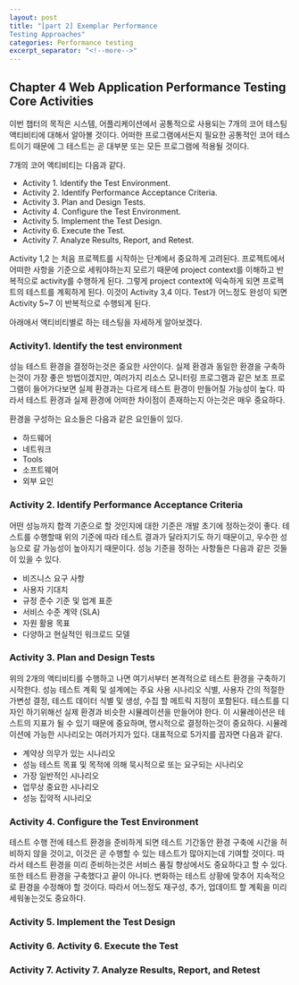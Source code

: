 ```yaml
---
layout: post
title: "[part 2] Exemplar Performance
Testing Approaches"
categories: Performance testing
excerpt_separator: "<!--more-->"
---
```


## Chapter 4 Web Application Performance Testing Core Activities

이번 챕터의 목적은 시스템, 어플리케이션에서 공통적으로 사용되는 7개의 코어 테스팅 액티비티에 대해서 알아볼 것이다. 어떠한 프로그램에서든지 필요한 공통적인 코어 테스트이기 때문에 그 테스트는 곧 대부분 또는 모든 프로그램에 적용될 것이다.

7개의 코어 액티비티는 다음과 같다.
- Activity 1. Identify the Test Environment.
- Activity 2. Identify Performance Acceptance Criteria.
- Activity 3. Plan and Design Tests.
- Activity 4. Configure the Test Environment.
- Activity 5. Implement the Test Design.
- Activity 6. Execute the Test.
- Activity 7. Analyze Results, Report, and Retest.

Activity 1,2 는 처음 프로젝트를 시작하는 단계에서 중요하게 고려된다. 프로젝트에서 어떠한 사항을 기준으로 세워야하는지 모르기 때문에 project context를 이해하고 반복적으로 activity를 수행하게 된다. 그렇게 project context에 익숙하게 되면 프로젝트의 테스트를 계획하게 된다. 이것이 Activity 3,4 이다. Test가 어느정도 완성이 되면 Activity 5~7 이 반복적으로 수행되게 된다.

아래애서 액티비티별로 하는 테스팅을 자세하게 알아보겠다.

### Activity1. Identify the test environment

성능 테스트 환경을 결정하는것은 중요한 사안이다. 실제 환경과 동일한 환경을 구축하는것이 가장 좋은 방법이겠지만, 여러가지 리소스 모니터링 프로그램과 같은 보조 프로그램이 들어가다보면 실제 환경과는 다르게 테스트 환경이 만들어질 가능성이 높다. 따라서 테스트 환경과 실제 환경에 어떠한 차이점이 존재하는지 아는것은 매우 중요하다.

환경을 구성하는 요소들은 다음과 같은 요인들이 있다.
- 하드웨어
- 네트워크
- Tools
- 소프트웨어
- 외부 요인

### Activity 2. Identify Performance Acceptance Criteria

어떤 성능까지 합격 기준으로 할 것인지에 대한 기준은 개발 초기에 정하는것이 좋다. 테스트를 수행할때 위의 기준에 따라 테스트 결과가 달라지기도 하기 때문이고, 우수한 성능으로 갈 가능성이 높아지기 때문이다.
성능 기준을 정하는 사항들은 다음과 같은 것들이 있을 수 있다.
- 비즈니스 요구 사항
- 사용자 기대치
- 규정 준수 기준 및 업계 표준
- 서비스 수준 계약 (SLA)
- 자원 활용 목표
- 다양하고 현실적인 워크로드 모델

### Activity 3. Plan and Design Tests

위의 2개의 액티비티를 수행하고 나면 여기서부터 본격적으로 테스트 환경을 구축하기 시작한다. 성능 테스트 계획 및 설계에는 주요 사용 시나리오 식별, 사용자 간의 적절한 가변성 결정, 테스트 데이터 식별 및 생성, 수집 할 메트릭 지정이 포함된다.
테스트를 디자인 하기위해선 실제 환경과 비슷한 시뮬레이션을 만들어야 한다. 이 시뮬레이션은 테스트의 지표가 될 수 있기 때문에 중요하며, 명시적으로 결정하는것이 중요하다. 시뮬레이션에 가능한 시나리오는 여러가지가 있다. 대표적으로 5가지를 꼽자면 다음과 같다.
- 계약상 의무가 있는 시나리오
- 성능 테스트 목표 및 목적에 의해 묵시적으로 또는 요구되는 시나리오
- 가장 일반적인 시나리오
- 업무상 중요한 시나리오
- 성능 집약적 시나리오

### Activity 4. Configure the Test Environment

테스트 수행 전에 테스트 환경을 준비하게 되면 테스트 기간동안 환경 구축에 시간을 허비하지 않을 것이고, 이것은 곧 수행할 수 있는 테스트가 많아지는데 기여할 것이다. 따라서 테스트 환경을 미리 준비하는것은 서비스 품질 향상에서도 중요하다고 할 수 있다. 또한 테스트 환경을 구축했다고 끝이 아니다. 변화하는 테스트 상황에 맞추어 지속적으로 환경을 수정해야 할 것이다. 따라서 어느정도 재구성, 추가, 업데이트 할 계획을 미리 세워놓는것도 중요하다.

### Activity 5. Implement the Test Design

### Activity 6. Activity 6. Execute the Test

### Activity 7. Activity 7. Analyze Results, Report, and Retest